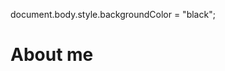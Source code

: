 document.body.style.backgroundColor = "black";
<h1>
  About me
  </h1?
h1 {
    text-align: center;
}
